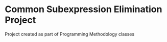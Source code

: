 # Common Subexpression Elimination Project
Project created as part of Programming Methodology classes
